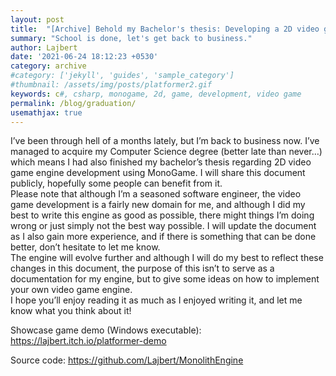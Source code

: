 ```yaml
---
layout: post
title:  "[Archive] Behold my Bachelor's thesis: Developing a 2D video game engine using MonoGame"
summary: "School is done, let's get back to business."
author: Lajbert
date: '2021-06-24 18:12:23 +0530'
category: archive
#category: ['jekyll', 'guides', 'sample_category']
#thumbnail: /assets/img/posts/platformer2.gif
keywords: c#, csharp, monogame, 2d, game, development, video game
permalink: /blog/graduation/
usemathjax: true
---
```


I’ve been through hell of a months lately, but I’m back to business now. I’ve managed to acquire my Computer Science degree (better late than never…) which means I had also finished my bachelor’s thesis regarding 2D video game engine development using MonoGame. I will share this document publicly, hopefully some people can benefit from it.  
Please note that although I’m a seasoned software engineer, the video game development is a fairly new domain for me, and although I did my best to write this engine as good as possible, there might things I’m doing wrong or just simply not the best way possible. I will update the document as I also gain more experience, and if there is something that can be done better, don’t hesitate to let me know.  
The engine will evolve further and although I will do my best to reflect these changes in this document, the purpose of this isn’t to serve as a documentation for my engine, but to give some ideas on how to implement your own video game engine.  
I hope you’ll enjoy reading it as much as I enjoyed writing it, and let me know what you think about it!

Showcase game demo (Windows executable):
<a href="https://lajbert.itch.io/platformer-demo">https://lajbert.itch.io/platformer-demo</a>

Source code:
<a href="https://github.com/Lajbert/MonolithEngine">https://github.com/Lajbert/MonolithEngine</a>

<object data="https://lajbert.github.io/assets/data/posts/thesis_short.pdf" width="1000" height="1000" type='application/pdf'>

